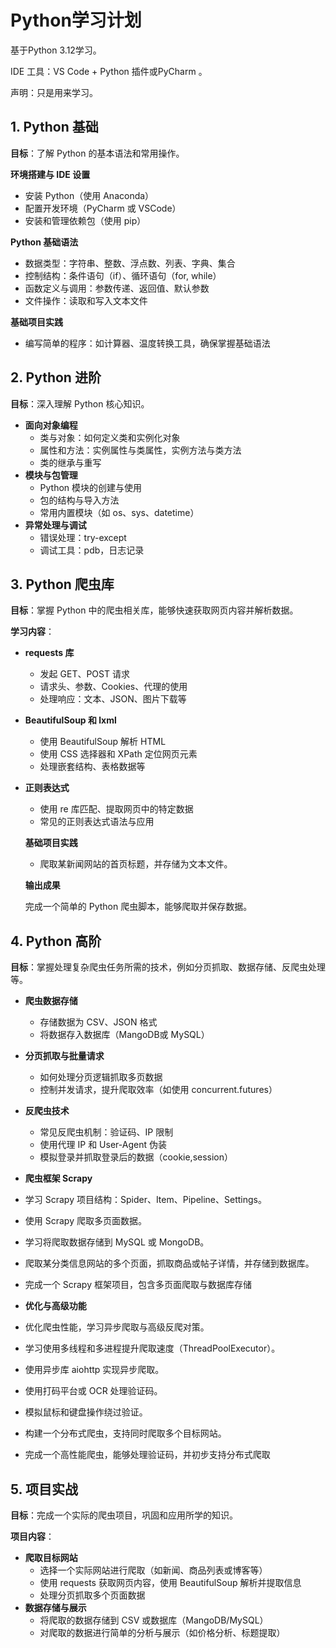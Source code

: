# Python学习计划

基于Python 3.12学习。

IDE 工具：VS Code + Python 插件或PyCharm 。

声明：只是用来学习。

## **1. Python 基础**

**目标**：了解 Python 的基本语法和常用操作。

**环境搭建与 IDE 设置**

- 安装 Python（使用 Anaconda）
- 配置开发环境（PyCharm 或 VSCode）
- 安装和管理依赖包（使用 pip）

**Python 基础语法**

- 数据类型：字符串、整数、浮点数、列表、字典、集合
- 控制结构：条件语句（if）、循环语句（for, while）
- 函数定义与调用：参数传递、返回值、默认参数
- 文件操作：读取和写入文本文件

**基础项目实践**

- 编写简单的程序：如计算器、温度转换工具，确保掌握基础语法

## **2. Python 进阶**

**目标**：深入理解 Python 核心知识。

- **面向对象编程**
  - 类与对象：如何定义类和实例化对象
  - 属性和方法：实例属性与类属性，实例方法与类方法
  - 类的继承与重写
- **模块与包管理**
  - Python 模块的创建与使用
  - 包的结构与导入方法
  - 常用内置模块（如 os、sys、datetime）
- **异常处理与调试**
  - 错误处理：try-except
  - 调试工具：pdb，日志记录

## **3. Python 爬虫库**

**目标**：掌握 Python 中的爬虫相关库，能够快速获取网页内容并解析数据。

**学习内容**：

- **requests 库**

  - 发起 GET、POST 请求
  - 请求头、参数、Cookies、代理的使用
  - 处理响应：文本、JSON、图片下载等

- **BeautifulSoup 和 lxml**

  - 使用 BeautifulSoup 解析 HTML
  - 使用 CSS 选择器和 XPath 定位网页元素
  - 处理嵌套结构、表格数据等

- **正则表达式**

  - 使用 re 库匹配、提取网页中的特定数据
  - 常见的正则表达式语法与应用

  **基础项目实践**

  - 爬取某新闻网站的首页标题，并存储为文本文件。

  **输出成果**

  完成一个简单的 Python 爬虫脚本，能够爬取并保存数据。

## **4. Python 高阶**

**目标**：掌握处理复杂爬虫任务所需的技术，例如分页抓取、数据存储、反爬虫处理等。

- **爬虫数据存储**
  - 存储数据为 CSV、JSON 格式
  - 将数据存入数据库（MangoDB或 MySQL）
- **分页抓取与批量请求**
  - 如何处理分页逻辑抓取多页数据
  - 控制并发请求，提升爬取效率（如使用 concurrent.futures）
- **反爬虫技术**
  - 常见反爬虫机制：验证码、IP 限制
  - 使用代理 IP 和 User-Agent 伪装
  - 模拟登录并抓取登录后的数据（cookie,session）

- **爬虫框架 Scrapy**
- 学习 Scrapy 项目结构：Spider、Item、Pipeline、Settings。
- 使用 Scrapy 爬取多页面数据。
- 学习将爬取数据存储到 MySQL 或 MongoDB。
- 爬取某分类信息网站的多个页面，抓取商品或帖子详情，并存储到数据库。
- 完成一个 Scrapy 框架项目，包含多页面爬取与数据库存储
- **优化与高级功能**
- 优化爬虫性能，学习异步爬取与高级反爬对策。
- 学习使用多线程和多进程提升爬取速度（ThreadPoolExecutor）。
- 使用异步库 aiohttp 实现异步爬取。
- 使用打码平台或 OCR 处理验证码。
- 模拟鼠标和键盘操作绕过验证。
- 构建一个分布式爬虫，支持同时爬取多个目标网站。
- 完成一个高性能爬虫，能够处理验证码，并初步支持分布式爬取

## **5. 项目实战**

**目标**：完成一个实际的爬虫项目，巩固和应用所学的知识。

**项目内容**：

- **爬取目标网站**
  - 选择一个实际网站进行爬取（如新闻、商品列表或博客等）
  - 使用 requests 获取网页内容，使用 BeautifulSoup 解析并提取信息
  - 处理分页抓取多个页面数据
- **数据存储与展示**
  - 将爬取的数据存储到 CSV 或数据库（MangoDB/MySQL）
  - 对爬取的数据进行简单的分析与展示（如价格分析、标题提取）




